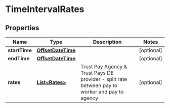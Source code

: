 

# TimeIntervalRates

## Properties

Name | Type | Description | Notes
------------ | ------------- | ------------- | -------------
**startTime** | [**OffsetDateTime**](OffsetDateTime.md) |  |  [optional]
**endTime** | [**OffsetDateTime**](OffsetDateTime.md) |  |  [optional]
**rates** | [**List&lt;Rates&gt;**](Rates.md) | Trust Pay Agency &amp; Trust Pays DE provider - split rate between pay to worker and pay to agency |  [optional]



